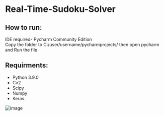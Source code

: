 # Real-Time-Sudoku-Solver
 
## How to run:


IDE required- Pycharm Community Edition<br>
Copy the folder to C:/user/username/pycharmprojects/
then open pycharm and Run the file

## Requirments:

 * Python 3.9.0
 * Cv2
 * Scipy
 * Numpy
 * Keras
 
 
![image](https://user-images.githubusercontent.com/83568435/193790217-64ecc921-440b-47f2-963c-ab3731384dcf.png)

